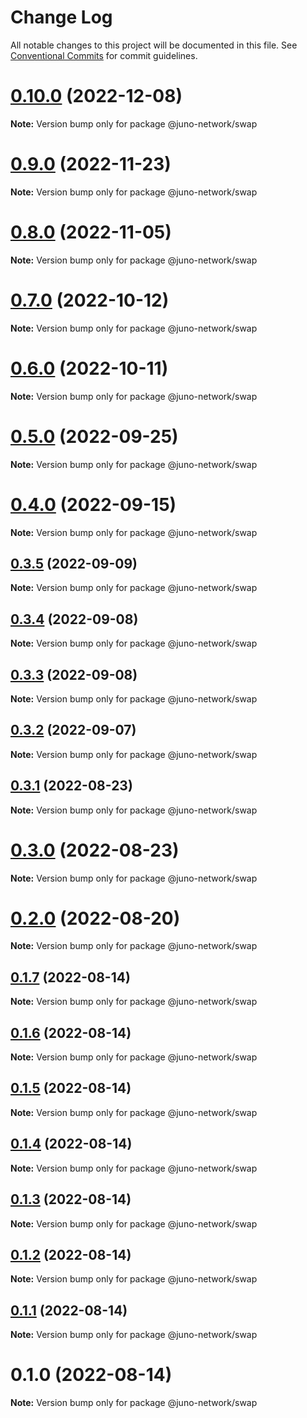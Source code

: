 # Change Log

All notable changes to this project will be documented in this file.
See [Conventional Commits](https://conventionalcommits.org) for commit guidelines.

# [0.10.0](https://github.com/CosmosContracts/typescript/compare/@juno-network/swap@0.9.0...@juno-network/swap@0.10.0) (2022-12-08)

**Note:** Version bump only for package @juno-network/swap





# [0.9.0](https://github.com/CosmosContracts/typescript/compare/@juno-network/swap@0.8.0...@juno-network/swap@0.9.0) (2022-11-23)

**Note:** Version bump only for package @juno-network/swap





# [0.8.0](https://github.com/CosmosContracts/typescript/compare/@juno-network/swap@0.7.0...@juno-network/swap@0.8.0) (2022-11-05)

**Note:** Version bump only for package @juno-network/swap





# [0.7.0](https://github.com/CosmosContracts/typescript/compare/@juno-network/swap@0.6.0...@juno-network/swap@0.7.0) (2022-10-12)

**Note:** Version bump only for package @juno-network/swap





# [0.6.0](https://github.com/CosmosContracts/typescript/compare/@juno-network/swap@0.5.0...@juno-network/swap@0.6.0) (2022-10-11)

**Note:** Version bump only for package @juno-network/swap





# [0.5.0](https://github.com/CosmosContracts/typescript/compare/@juno-network/swap@0.4.0...@juno-network/swap@0.5.0) (2022-09-25)

**Note:** Version bump only for package @juno-network/swap





# [0.4.0](https://github.com/CosmosContracts/typescript/compare/@juno-network/swap@0.3.5...@juno-network/swap@0.4.0) (2022-09-15)

**Note:** Version bump only for package @juno-network/swap





## [0.3.5](https://github.com/CosmosContracts/typescript/compare/@juno-network/swap@0.3.4...@juno-network/swap@0.3.5) (2022-09-09)

**Note:** Version bump only for package @juno-network/swap





## [0.3.4](https://github.com/CosmosContracts/typescript/compare/@juno-network/swap@0.3.3...@juno-network/swap@0.3.4) (2022-09-08)

**Note:** Version bump only for package @juno-network/swap





## [0.3.3](https://github.com/CosmosContracts/typescript/compare/@juno-network/swap@0.3.2...@juno-network/swap@0.3.3) (2022-09-08)

**Note:** Version bump only for package @juno-network/swap





## [0.3.2](https://github.com/CosmosContracts/typescript/compare/@juno-network/swap@0.3.1...@juno-network/swap@0.3.2) (2022-09-07)

**Note:** Version bump only for package @juno-network/swap





## [0.3.1](https://github.com/CosmosContracts/typescript/compare/@juno-network/swap@0.3.0...@juno-network/swap@0.3.1) (2022-08-23)

**Note:** Version bump only for package @juno-network/swap





# [0.3.0](https://github.com/CosmosContracts/typescript/compare/@juno-network/swap@0.2.0...@juno-network/swap@0.3.0) (2022-08-23)

**Note:** Version bump only for package @juno-network/swap





# [0.2.0](https://github.com/CosmosContracts/typescript/compare/@juno-network/swap@0.1.7...@juno-network/swap@0.2.0) (2022-08-20)

**Note:** Version bump only for package @juno-network/swap





## [0.1.7](https://github.com/CosmosContracts/typescript/compare/@juno-network/swap@0.1.6...@juno-network/swap@0.1.7) (2022-08-14)

**Note:** Version bump only for package @juno-network/swap





## [0.1.6](https://github.com/CosmosContracts/typescript/compare/@juno-network/swap@0.1.5...@juno-network/swap@0.1.6) (2022-08-14)

**Note:** Version bump only for package @juno-network/swap





## [0.1.5](https://github.com/CosmosContracts/typescript/compare/@juno-network/swap@0.1.4...@juno-network/swap@0.1.5) (2022-08-14)

**Note:** Version bump only for package @juno-network/swap





## [0.1.4](https://github.com/CosmosContracts/typescript/compare/@juno-network/swap@0.1.3...@juno-network/swap@0.1.4) (2022-08-14)

**Note:** Version bump only for package @juno-network/swap





## [0.1.3](https://github.com/CosmosContracts/typescript/compare/@juno-network/swap@0.1.2...@juno-network/swap@0.1.3) (2022-08-14)

**Note:** Version bump only for package @juno-network/swap





## [0.1.2](https://github.com/CosmosContracts/typescript/compare/@juno-network/swap@0.1.1...@juno-network/swap@0.1.2) (2022-08-14)

**Note:** Version bump only for package @juno-network/swap





## [0.1.1](https://github.com/CosmosContracts/typescript/compare/@juno-network/swap@0.1.0...@juno-network/swap@0.1.1) (2022-08-14)

**Note:** Version bump only for package @juno-network/swap





# 0.1.0 (2022-08-14)

**Note:** Version bump only for package @juno-network/swap
